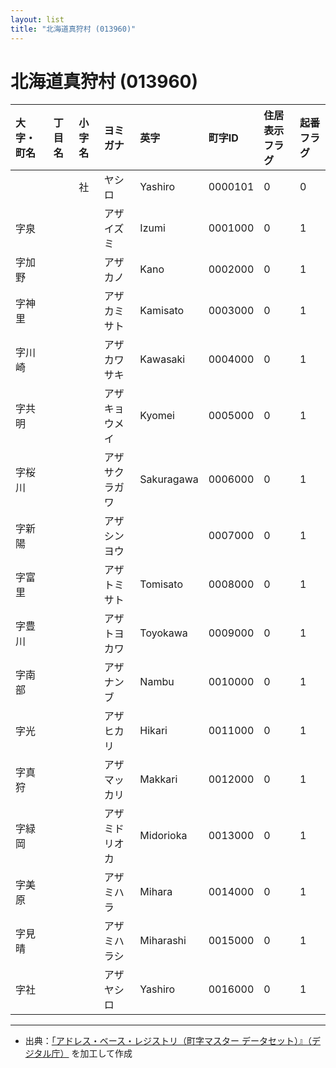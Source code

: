 ```yaml
---
layout: list
title: "北海道真狩村 (013960)"
---
```


# 北海道真狩村 (013960)

| 大字・町名 | 丁目名 | 小字名 | ヨミガナ | 英字 | 町字ID | 住居表示フラグ | 起番フラグ |
|:---|:---|:---|:---|:---|:---|:---|:---|
|  |  | 社 |   ヤシロ | Yashiro | 0000101 | 0 | 0 |
| 字泉 |  |  | アザイズミ   | Izumi | 0001000 | 0 | 1 |
| 字加野 |  |  | アザカノ   | Kano | 0002000 | 0 | 1 |
| 字神里 |  |  | アザカミサト   | Kamisato | 0003000 | 0 | 1 |
| 字川崎 |  |  | アザカワサキ   | Kawasaki | 0004000 | 0 | 1 |
| 字共明 |  |  | アザキョウメイ   | Kyomei | 0005000 | 0 | 1 |
| 字桜川 |  |  | アザサクラガワ   | Sakuragawa | 0006000 | 0 | 1 |
| 字新陽 |  |  | アザシンヨウ   |  | 0007000 | 0 | 1 |
| 字富里 |  |  | アザトミサト   | Tomisato | 0008000 | 0 | 1 |
| 字豊川 |  |  | アザトヨカワ   | Toyokawa | 0009000 | 0 | 1 |
| 字南部 |  |  | アザナンブ   | Nambu | 0010000 | 0 | 1 |
| 字光 |  |  | アザヒカリ   | Hikari | 0011000 | 0 | 1 |
| 字真狩 |  |  | アザマッカリ   | Makkari | 0012000 | 0 | 1 |
| 字緑岡 |  |  | アザミドリオカ   | Midorioka | 0013000 | 0 | 1 |
| 字美原 |  |  | アザミハラ   | Mihara | 0014000 | 0 | 1 |
| 字見晴 |  |  | アザミハラシ   | Miharashi | 0015000 | 0 | 1 |
| 字社 |  |  | アザヤシロ   | Yashiro | 0016000 | 0 | 1 |

---

- 出典：[「アドレス・ベース・レジストリ（町字マスター データセット）』（デジタル庁）](https://www.digital.go.jp/policies/base_registry_address/) を加工して作成
